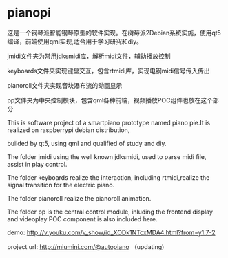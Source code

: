 # pianopi

这是一个钢琴派智能钢琴原型的软件实现。在树莓派2Debian系统实施，使用qt5编译，前端使用qml实现,适合用于学习研究和diy。

jmidi文件夹为常用jdksmidi库，解析midi文件，辅助播放控制

keyboards文件夹实现键盘交互，包含rtmidi库，实现电钢midi信号传入传出

pianoroll文件夹实现音块瀑布流的动画显示

pp文件夹为中央控制模块，包含qml各种前端，视频播放POC组件也放在这个部分



This is software project of a smartpiano prototype named piano pie.It is realized on raspberrypi debian distribution,

builded by qt5, using qml and qualified of study and diy.

The folder jmidi using the well known jdksmidi, used to parse midi file, assist in play control.

The folder keyboards realize the interaction, including rtmidi,realize the signal transition for the electric piano.

The folder pianoroll realize the pianoroll animation.

The folder pp is the central control module, inluding the frontend display and videoplay POC component is also included here.



demo:  http://v.youku.com/v_show/id_XODk1NTcxMDA4.html?from=y1.7-2

project url: http://miumini.com/@autopiano （updating)
